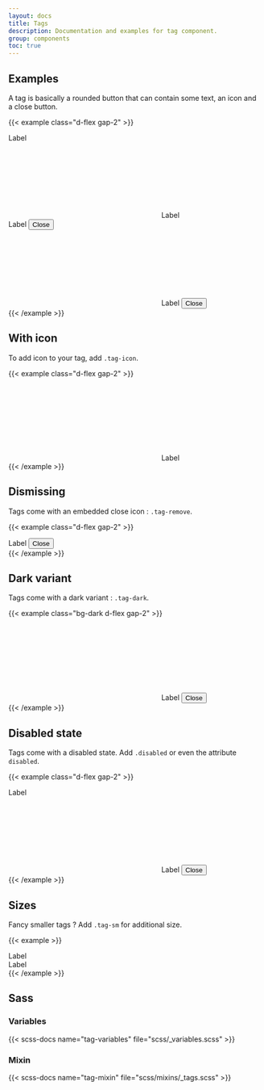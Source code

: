 ```yaml
---
layout: docs
title: Tags
description: Documentation and examples for tag component.
group: components
toc: true
---
```


## Examples

A tag is basically a rounded button that can contain some text, an icon and a close button.

{{< example class="d-flex gap-2" >}}
<div role="button" tabindex="0" class="tag">Label</div>
<div role="button" tabindex="0" class="tag tag-icon">
  <svg fill="currentColor" aria-hidden="true" focusable="false">
    <use xlink:href="/docs/{{< param docs_version >}}/assets/img/boosted-sprite.svg#buy"/>
  </svg>
  Label
</div>
<div role="button" tabindex="0" class="tag tag-remove">
  Label
  <button class="remove">
    <span class="visually-hidden">Close</span>
  </button>
</div>
<div role="button" tabindex="0" class="tag tag-icon tag-remove">
  <svg fill="currentColor" aria-hidden="true" focusable="false" class="overflow-visible">
    <use xlink:href="/docs/{{< param docs_version >}}/assets/img/boosted-sprite.svg#buy"/>
  </svg>
  Label
  <button class="remove">
    <span class="visually-hidden">Close</span>
  </button>
</div>
{{< /example >}}

## With icon

To add icon to your tag, add `.tag-icon`.

{{< example class="d-flex gap-2" >}}
<div role="button" tabindex="0" class="tag tag-icon">
  <svg fill="currentColor" aria-hidden="true" focusable="false" class="overflow-visible">
    <use xlink:href="/docs/{{< param docs_version >}}/assets/img/boosted-sprite.svg#buy"/>
  </svg>
  Label
</div>
{{< /example >}}

## Dismissing

Tags come with an embedded close icon : `.tag-remove`.

{{< example class="d-flex gap-2" >}}
<div role="button" tabindex="0" class="tag tag-remove">
  Label
  <button class="remove">
    <span class="visually-hidden">Close</span>
  </button>
</div>
{{< /example >}}

## Dark variant

Tags come with a dark variant : `.tag-dark`.

{{< example class="bg-dark d-flex gap-2" >}}
<div role="button" tabindex="0" class="tag tag-dark tag-icon tag-remove">
  <svg fill="currentColor" aria-hidden="true" focusable="false" class="overflow-visible">
    <use xlink:href="/docs/{{< param docs_version >}}/assets/img/boosted-sprite.svg#buy"/>
  </svg>
  Label
  <button class="remove">
    <span class="visually-hidden">Close</span>
  </button>
</div>
{{< /example >}}

## Disabled state

Tags come with a disabled state. Add `.disabled` or even the attribute `disabled`.

{{< example class="d-flex gap-2" >}}
<div role="button" tabindex="-1" class="tag disabled">Label</div>
<div role="button" class="tag tag-icon tag-remove" disabled>
  <svg fill="currentColor" aria-hidden="true" focusable="false" class="overflow-visible">
    <use xlink:href="/docs/{{< param docs_version >}}/assets/img/boosted-sprite.svg#buy"/>
  </svg>
  Label
  <button class="remove">
    <span class="visually-hidden">Close</span>
  </button>
</div>
{{< /example >}}

## Sizes

Fancy smaller tags ? Add `.tag-sm` for additional size.

{{< example >}}
<div role="button" tabindex="0" class="tag me-1">Label</div>
<div role="button" tabindex="0" class="tag tag-sm">Label</div>
{{< /example >}}

## Sass

### Variables

{{< scss-docs name="tag-variables" file="scss/_variables.scss" >}}

### Mixin

{{< scss-docs name="tag-mixin" file="scss/mixins/_tags.scss" >}}
